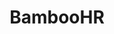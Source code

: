 ---
facebook: https://facebook.com/bamboohr
instagram: https://instagram.com/bamboohr
linkedin: http://linkedin.com/company/bamboohr
logohandle: bamboohr
sort: bamboohr
title: BambooHR
twitter: https://x.com/bamboohr
website: https://www.bamboohr.com/
wikipedia: https://en.wikipedia.org/wiki/BambooHR
youtube: https://youtube.com/user/bamboohr
---